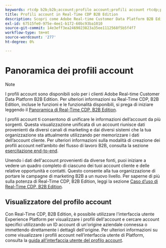 ```yaml
---
keywords: rtcdp b2b;b2b;account;profilo account;profili account rtcdp;piattaforma dati cliente in tempo reale;
title: Profili account in Real-Time CDP B2B Edition
description: Scopri come Adobe Real-time Customer Data Platform B2B Edition consente di unificare le informazioni sull’account da più sorgenti utilizzando i profili dell’account.
exl-id: 67515fe0-975e-4ee1-b172-60bc93ba1010
source-git-commit: 14e3eff3ea2469023823a35ee1112568f5b5f4f7
workflow-type: tm+mt
source-wordcount: '277'
ht-degree: 0%

---
```


# Panoramica dei profili account

>[!NOTE]
>
>I profili account sono disponibili solo per i clienti Adobe Real-time Customer Data Platform B2B Edition. Per ulteriori informazioni su Real-Time CDP, B2B Edition, incluse le funzioni e le funzionalità disponibili, si prega di iniziare leggendo il [Panoramica di Real-Time CDP, B2B Edition](../b2b-overview.md).

I profili account ti consentono di unificare le informazioni dell’account da più sorgenti. Questa visualizzazione unificata di un account riunisce dati provenienti da diversi canali di marketing e dai diversi sistemi che la tua organizzazione sta attualmente utilizzando per memorizzare i dati dell’account cliente. Per ulteriori informazioni sulla modalità di creazione dei profili account nell’ambito del flusso di lavoro B2B, consulta la sezione [esercitazione end-to-end](../b2b-tutorial.md).

Unendo i dati dell&#39;account provenienti da diverse fonti, puoi iniziare a vedere un quadro completo di ciascuno dei tuoi account cliente e delle relative opportunità e contatti. Questo consente alla tua organizzazione di portare le campagne di marketing B2B a un nuovo livello. Per saperne di più sulla potenza di Real-Time CDP, B2B Edition, leggi la sezione [Caso d’uso di Real-Time CDP, B2B Edition](../b2b-use-case.md).

## Visualizzatore del profilo account

Con Real-Time CDP, B2B Edition, è possibile utilizzare l&#39;interfaccia utente Experience Platform per visualizzare i profili dell&#39;account e cercare account specifici utilizzando un ID account di un&#39;origine aziendale connessa o immettendo direttamente i dettagli dell&#39;origine. Per ulteriori informazioni su come visualizzare i profili account nell’interfaccia utente di Platform, consulta la [guida all’interfaccia utente del profilo account](account-profile-ui-guide.md).
